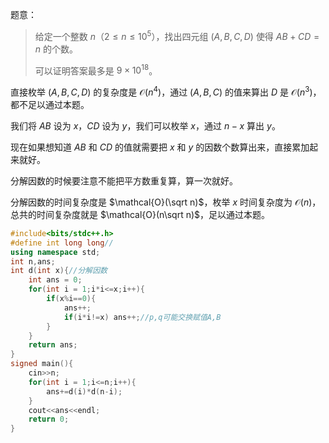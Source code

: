 题意：

> 给定一个整数 $n$（$2\le n\le 10^5$），找出四元组 $(A,B,C,D)$ 使得 $AB+CD=n$ 的个数。
>
> 可以证明答案最多是 $9\times 10^{18}$。

直接枚举 $(A,B,C,D)$ 的复杂度是 $\mathcal{O}(n^4)$，通过 $(A,B,C)$ 的值来算出 $D$ 是 $\mathcal{O}(n^3)$，都不足以通过本题。

我们将 $AB$ 设为 $x$，$CD$ 设为 $y$，我们可以枚举 $x$，通过 $n-x$ 算出 $y$。

现在如果想知道 $AB$ 和 $CD$ 的值就需要把 $x$ 和 $y$ 的因数个数算出来，直接累加起来就好。

分解因数的时候要注意不能把平方数重复算，算一次就好。

分解因数的时间复杂度是 $\mathcal{O}(\sqrt n)$，枚举 $x$ 时间复杂度为 $\mathcal{O}(n)$，总共的时间复杂度就是 $\mathcal{O}(n\sqrt n)$，足以通过本题。

```cpp
#include<bits/stdc++.h>
#define int long long//
using namespace std;
int n,ans;
int d(int x){//分解因数
    int ans = 0;
    for(int i = 1;i*i<=x;i++){
        if(x%i==0){
        	ans++;
            if(i*i!=x) ans++;//p,q可能交换赋值A,B
        }
    }
    return ans;
}
signed main(){
    cin>>n; 
    for(int i = 1;i<=n;i++){
        ans+=d(i)*d(n-i);
    }
    cout<<ans<<endl;
    return 0;
}
```

